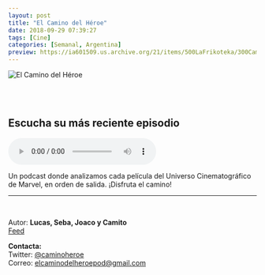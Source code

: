 ```yaml
---
layout: post
title: "El Camino del Héroe"
date: 2018-09-29 07:39:27
tags: [Cine]
categories: [Semanal, Argentina]
preview: https://ia601509.us.archive.org/21/items/500LaFrikoteka/300CaminoHeroe-LucasValli.jpg
---
```


![El Camino del Héroe](https://ia801509.us.archive.org/21/items/500LaFrikoteka/500CaminoHeroe-LucasValli.jpg)

<br/>
<br/>

## Escucha su más reciente episodio

<!--reproductor-feed=https://audioboom.com/channels/4969815.rss-->
<!--reproductor-start-->
<audio id="audio" preload="auto" controls="" src="https://audioboom.com/posts/7104984.mp3?modified=1543894511&source=rss&stitched=1"></audio>
<!--reproductor-end-->

Un podcast donde analizamos cada película del Universo Cinematográfico de Marvel, en orden de salida. ¡Disfruta el camino!

_ _ _

<br>

Autor: **Lucas, Seba, Joaco y Camito**  
[Feed](https://audioboom.com/channels/4969815.rss)  


**Contacta:**  
Twitter: [@caminoheroe](https://twitter.com/caminoheroe)  
Correo: [elcaminodelheroepod@gmail.com](mailto:elcaminodelheroepod@gmail.com)  
